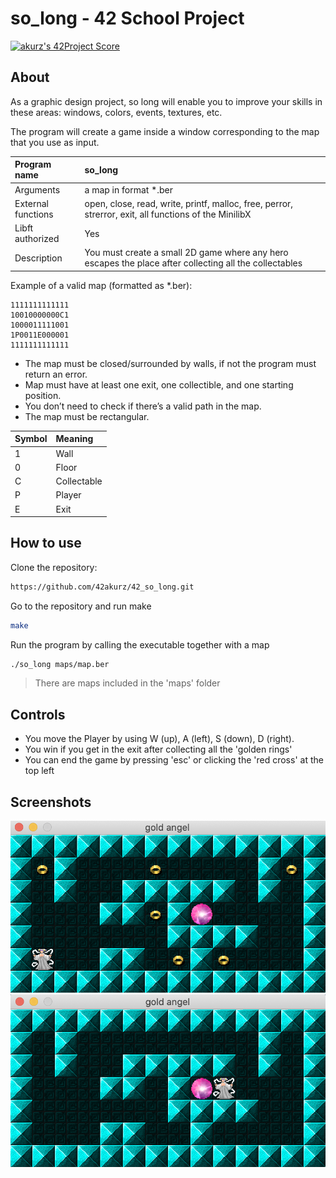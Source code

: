 # so_long - 42 School Project

[![akurz's 42Project Score](https://badge42.herokuapp.com/api/project/akurz/so_long)](https://github.com/JaeSeoKim/badge42)

## About

As a graphic design project, so long will enable you to improve your skills in these areas: windows, colors, events, textures, etc.

The program will create a game inside a window corresponding to the map that you use as input.

| Program name | so_long |
| :--- | :--- |
| Arguments | a map in format *.ber |
| External functions | open, close, read, write, printf, malloc, free, perror, strerror, exit, all functions of the MinilibX |
| Libft authorized | Yes |
| Description | You must create a small 2D game where any hero escapes the place after collecting all the collectables |

Example of a valid map (formatted as *.ber):

```
1111111111111  
10010000000C1  
1000011111001  
1P0011E000001  
1111111111111
```

* The map must be closed/surrounded by walls, if not the program must return an error.  
* Map must have at least one exit, one collectible, and one starting position.  
* You don’t need to check if there’s a valid path in the map.  
* The map must be rectangular.

| Symbol | Meaning |
| :--- | :--- |
| 1 | Wall |
| 0 | Floor |
| C | Collectable |
| P | Player |
| E | Exit |

## How to use

Clone the repository:
```bash
https://github.com/42akurz/42_so_long.git
```
Go to the repository and run make
```bash
make
```
Run the program by calling the executable together with a map
```bash
./so_long maps/map.ber
```
> There are maps included in the 'maps' folder

## Controls

* You move the Player by using W (up), A (left), S (down), D (right). 
* You win if you get in the exit after collecting all the 'golden rings' 
* You can end the game by pressing 'esc' or clicking the 'red cross' at the top left

## Screenshots

![Screenshot](gh_img/screenshot_2.png)
![Screenshot](gh_img/screenshot_1.png)


